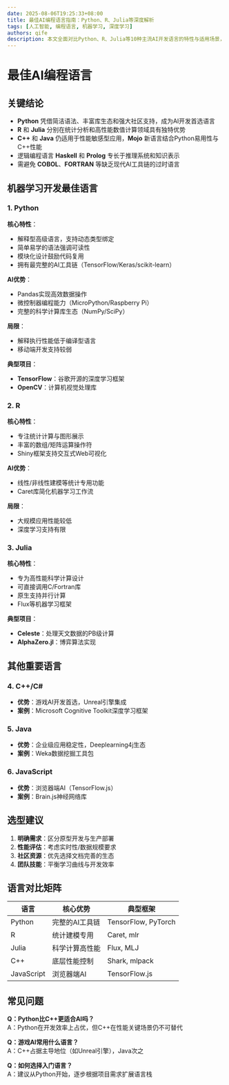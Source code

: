 ```yaml
---
date: 2025-08-06T19:25:33+08:00
title: 最佳AI编程语言指南：Python、R、Julia等深度解析
tags: [人工智能, 编程语言, 机器学习, 深度学习]
authors: qife
description: 本文全面对比Python、R、Julia等10种主流AI开发语言的特性与适用场景，分析其在机器学习、深度学习等领域的优劣势，并提供选型建议与技术案例参考。
---
```


# 最佳AI编程语言

## 关键结论
- **Python** 凭借简洁语法、丰富库生态和强大社区支持，成为AI开发首选语言
- **R** 和 **Julia** 分别在统计分析和高性能数值计算领域具有独特优势
- **C++** 和 **Java** 仍适用于性能敏感型应用，**Mojo** 新语言结合Python易用性与C++性能
- 逻辑编程语言 **Haskell** 和 **Prolog** 专长于推理系统和知识表示
- 需避免 **COBOL**、**FORTRAN** 等缺乏现代AI工具链的过时语言

## 机器学习开发最佳语言

### 1. Python
**核心特性**：
- 解释型高级语言，支持动态类型绑定
- 简单易学的语法强调可读性
- 模块化设计鼓励代码复用
- 拥有最完整的AI工具链（TensorFlow/Keras/scikit-learn）

**AI优势**：
- Pandas实现高效数据操作
- 微控制器编程能力（MicroPython/Raspberry Pi）
- 完整的科学计算库生态（NumPy/SciPy）

**局限**：
- 解释执行性能低于编译型语言
- 移动端开发支持较弱

**典型项目**：
- **TensorFlow**：谷歌开源的深度学习框架
- **OpenCV**：计算机视觉处理库

### 2. R
**核心特性**：
- 专注统计计算与图形展示
- 丰富的数组/矩阵运算操作符
- Shiny框架支持交互式Web可视化

**AI优势**：
- 线性/非线性建模等统计专用功能
- Caret库简化机器学习工作流

**局限**：
- 大规模应用性能较低
- 深度学习支持有限

### 3. Julia
**核心特性**：
- 专为高性能科学计算设计
- 可直接调用C/Fortran库
- 原生支持并行计算
- Flux等机器学习框架

**典型项目**：
- **Celeste**：处理天文数据的PB级计算
- **AlphaZero.jl**：博弈算法实现

## 其他重要语言

### 4. C++/C#
- **优势**：游戏AI开发首选，Unreal引擎集成
- **案例**：Microsoft Cognitive Toolkit深度学习框架

### 5. Java
- **优势**：企业级应用稳定性，Deeplearning4j生态
- **案例**：Weka数据挖掘工具包

### 6. JavaScript
- **优势**：浏览器端AI（TensorFlow.js）
- **案例**：Brain.js神经网络库

## 选型建议
1. **明确需求**：区分原型开发与生产部署
2. **性能评估**：考虑实时性/数据规模要求
3. **社区资源**：优先选择文档完善的生态
4. **团队技能**：平衡学习曲线与开发效率

## 语言对比矩阵
| 语言      | 核心优势                          | 典型框架                |
|-----------|-----------------------------------|-------------------------|
| Python    | 完整的AI工具链                    | TensorFlow, PyTorch     |
| R         | 统计建模专用                      | Caret, mlr              |
| Julia     | 科学计算高性能                    | Flux, MLJ               |
| C++       | 底层性能控制                      | Shark, mlpack           |
| JavaScript| 浏览器端AI                        | TensorFlow.js           |



## 常见问题
**Q：Python比C++更适合AI吗？**  
A：Python在开发效率上占优，但C++在性能关键场景仍不可替代

**Q：游戏AI常用什么语言？**  
A：C++占据主导地位（如Unreal引擎），Java次之

**Q：如何选择入门语言？**  
A：建议从Python开始，逐步根据项目需求扩展语言栈